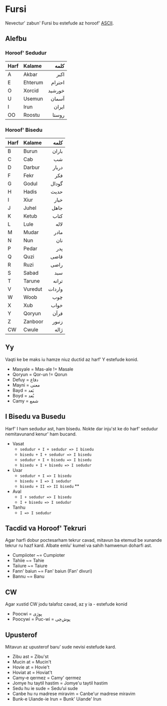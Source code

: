 # Fursi

Nevectur' zabun' Fursi bu estefude az horoof' [ASCII](https://en.wikipedia.org/wiki/ASCII).

## Alefbu

### Horoof' Sedudur

| Harf | Kalame   | کلمه   |
|:---- |:-------- | ------:|
| A    | Akbar    | اکبر   |
| E    | Ehterum  | احترام |
| O    | Xorcid   | خورشید |
| U    | Usemun   | آسمان  |
| I    | Irun     | ایران  |
| OO   | Roostu   | روستا  |

### Horoof' Bisedu

| Harf | Kalame    | کلمه   |
|:---- |:--------- | ------:|
| B    | Burun     | باران  |
| C    | Cab       | شب     |
| D    | Darbur    | دربار  |
| F    | Fekr      | فکر    |
| G    | Godul     | گودال  |
| H    | Hadis     | حدیث   |
| I    | Xiur      | خیار   |
| J    | Juhel     | جاهل   |
| K    | Ketub     | کتاب   |
| L    | Lule      | لاله   |
| M    | Mudar     | مادر   |
| N    | Nun       | نان    |
| P    | Pedar     | پدر    |
| Q    | Quzi      | قاضی   |
| R    | Ruzi      | راضی   |
| S    | Sabad     | سبد    |
| T    | Tarune    | ترانه  |
| V    | Vuredut   | واردات |
| W    | Woob      | چوب    |
| X    | Xub       | خواب   |
| Y    | Qoryun    | قرآن   |
| Z    | Zanboor   | زنبور  |
| CW   | Cwule     | ژاله   |

## Yy
Vaqti ke be maks iu hamze niuz ductid az harf’ Y estefude konid.
- Masyale = Mas-ale != Masale
- Qoryun = Qor-un != Qorun
- Defuy = دفاع
- Mayni = معنی
- Bayd = بَعد
- Boyd = بُعد
- Camy = شمع

## I Bisedu va Busedu
Harf' I ham sedudur ast, ham bisedu. Nokte dar inju'st ke do harf' sedudur nemitavunand kenur' ham bucand.
- Vasat
  - `sedudur + I + sedudur => I bisedu`
  - `bisedu + I + sedudur => I bisedu`
  - `sedudur + I + bisedu => I bisedu`
  - `bisedu + I + bisedu => I sedudur`
- Uxar
  - `sedudur + I => I bisedu`
  - `bisedu + I => I sedudur`
  - `bisedu + II => II bisedu` **
- Aval
  - `I + sedudur => I bisedu`
  - `I + bisedu => I sedudur`
- Tanhu
  - `I => I sedudur`

## Tacdid va Horoof' Tekruri
Agar harfi dobur poctesarham tekrur cavad, mitavun ba etemud be xunande tekrur ru hazf kard. Albate emlu' kumel va sahih hamwenun doharfi ast.
- Cumpiioter ~= Cumpioter
- Tahiie ~= Tahie
- Taiiure ~= Taiure
- Fann' baiun ~= Fan' baiun (Fan' divuri)
- Bannu ~= Banu

## CW
Agar xustid CW jodu talafoz cavad, az y ia - estefude konid
- Poocwi = پوژی
- Poocywi  = Puc-wi = پوش‌چی

## Upusterof
Mitavun az upusterof baru’ sude nevisi estefude kard.
- Zibu ast = Zibu'st
- Mucin at = Mucin't
- Hovie at = Hovie't
- Hoviat at = Hoviat't
- Camy-e qermez = Camy' qermez
- Jomye hu taytil hastim = Jomye'u taytil hastim
- Sedu hu ie sude = Sedu’ui sude
- Canbe hu ru madrese miravim = Canbe'ur madrese miravim
- Bunk-e Uiande-ie Irun = Bunk' Uiande' Irun

